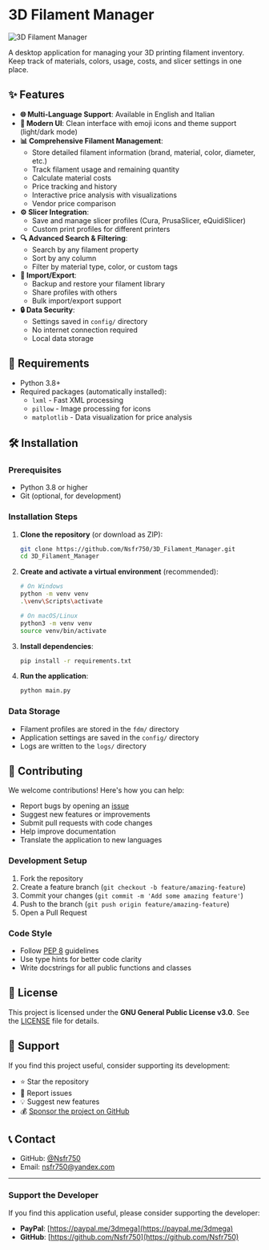 # 3D Filament Manager

![3D Filament Manager](assets/logo.png)

A desktop application for managing your 3D printing filament inventory. Keep track of materials, colors, usage, costs, and slicer settings in one place.

## ✨ Features

* **🌐 Multi-Language Support**: Available in English and Italian
* **🎨 Modern UI**: Clean interface with emoji icons and theme support (light/dark mode)
* **📊 Comprehensive Filament Management**:
  * Store detailed filament information (brand, material, color, diameter, etc.)
  * Track filament usage and remaining quantity
  * Calculate material costs
  * Price tracking and history
  * Interactive price analysis with visualizations
  * Vendor price comparison
* **⚙️ Slicer Integration**:
  * Save and manage slicer profiles (Cura, PrusaSlicer, eQuidiSlicer)
  * Custom print profiles for different printers
* **🔍 Advanced Search & Filtering**:
  * Search by any filament property
  * Sort by any column
  * Filter by material type, color, or custom tags
* **📂 Import/Export**:
  * Backup and restore your filament library
  * Share profiles with others
  * Bulk import/export support
* **🔒 Data Security**:
  * Settings saved in `config/` directory
  * No internet connection required
  * Local data storage

## 🚀 Requirements

* Python 3.8+
* Required packages (automatically installed):
  * `lxml` - Fast XML processing
  * `pillow` - Image processing for icons
  * `matplotlib` - Data visualization for price analysis

## 🛠️ Installation

### Prerequisites

* Python 3.8 or higher
* Git (optional, for development)

### Installation Steps

1. **Clone the repository** (or download as ZIP):

   ```bash
   git clone https://github.com/Nsfr750/3D_Filament_Manager.git
   cd 3D_Filament_Manager
   ```

2. **Create and activate a virtual environment** (recommended):

   ```bash
   # On Windows
   python -m venv venv
   .\venv\Scripts\activate
   
   # On macOS/Linux
   python3 -m venv venv
   source venv/bin/activate
   ```

3. **Install dependencies**:

   ```bash
   pip install -r requirements.txt
   ```

4. **Run the application**:

   ```bash
   python main.py
   ```

### Data Storage

* Filament profiles are stored in the `fdm/` directory
* Application settings are saved in the `config/` directory
* Logs are written to the `logs/` directory

## 🤝 Contributing

We welcome contributions! Here's how you can help:

* Report bugs by opening an [issue](https://github.com/Nsfr750/3D_Filament_Manager/issues)
* Suggest new features or improvements
* Submit pull requests with code changes
* Help improve documentation
* Translate the application to new languages

### Development Setup

1. Fork the repository
2. Create a feature branch (`git checkout -b feature/amazing-feature`)
3. Commit your changes (`git commit -m 'Add some amazing feature'`)
4. Push to the branch (`git push origin feature/amazing-feature`)
5. Open a Pull Request

### Code Style

* Follow [PEP 8](https://www.python.org/dev/peps/pep-0008/) guidelines
* Use type hints for better code clarity
* Write docstrings for all public functions and classes

## 📜 License

This project is licensed under the **GNU General Public License v3.0**. See the [LICENSE](LICENSE) file for details.

## 🙏 Support

If you find this project useful, consider supporting its development:

* ⭐ Star the repository
* 🐛 Report issues
* 💡 Suggest new features
* 💰 [Sponsor the project on GitHub](https://github.com/sponsors/Nsfr750)

## 📞 Contact

* GitHub: [@Nsfr750](https://github.com/Nsfr750)
* Email: nsfr750@yandex.com

---

### Support the Developer

If you find this application useful, please consider supporting the developer:

* **PayPal**: [https://paypal.me/3dmega](https://paypal.me/3dmega)
* **GitHub**: [https://github.com/Nsfr750](https://github.com/Nsfr750)
